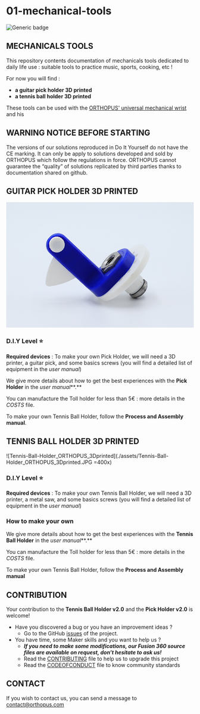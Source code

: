 # 01-mechanical-tools

![Generic badge](https://img.shields.io/badge/CE_Mark-NO-critical.svg)

## MECHANICALS TOOLS

This repository contents documentation of mechanicals tools dedicated to daily life use : suitable tools to practice music, sports, cooking, etc !

For now you will find : 

- **a guitar pick holder 3D printed**
- **a tennis ball holder 3D printed** 

These tools can be used with the [ORTHOPUS' universal mechanical wrist](https://github.com/orthopus/01-wrist) and his 



## WARNING NOTICE BEFORE STARTING

The versions of our solutions reproduced in Do It Yourself do not have the CE marking. It can only be apply to solutions developed and sold by ORTHOPUS which follow the regulations in force.
ORTHOPUS cannot guarantee the “quality” of solutions replicated by third parties thanks to documentation shared on github.



## GUITAR PICK HOLDER 3D PRINTED

![Pick-holder_ORTHOPUS_3Dprinted](https://github.com/orthopus/01-mechanicals-tools/blob/main/assets/Pick-holder_ORTHOPUS_3Dprinted.JPG)

### D.I.Y Level **⭐**

**Required devices** : To make your own Pick Holder, we will need a 3D printer, a guitar pick, and some basics screws (you will find a detailed list of equipment in the *user manual*)

We give more details about how to get the best experiences with the **Pick Holder** in the *user manual***.**

You can manufacture the Toll holder for less than 5€ : more details in the *COSTS* file.

To make your own Tennis Ball Holder, follow the **Process and Assembly manual**.



## TENNIS BALL HOLDER 3D PRINTED

![Tennis-Ball-Holder_ORTHOPUS_3Dprinted](./assets/Tennis-Ball-Holder_ORTHOPUS_3Dprinted.JPG =400x)

### D.I.Y Level **⭐**

**Required devices** : To make your own Tennis Ball Holder, we will need a 3D printer, a metal saw, and some basics screws (you will find a detailed list of equipment in the *user manual*)

### How to make your own 

We give more details about how to get the best experiences with the **Tennis Ball Holder** in the *user manual***.**

You can manufacture the Toll holder for less than 5€ : more details in the *COSTS* file.

To make your own Tennis Ball Holder, follow the **Process and Assembly manual**



## CONTRIBUTION

Your contribution to the **Tennis Ball Holder v2.0** and the **Pick Holder v2.0** is welcome!

* Have you discovered a bug or you have an improvement ideas ?
  * Go to the GitHub [issues](https://github.com/orthopus/01-mechanicals-tools/issues) of the project.
* You have time, some Maker skills and you want to help us ?
  * ***If you need to make some modifications, our Fusion 360 source files are available on request, don’t hesitate to ask us!***
  * Read the [CONTRIBUTING](CONTRIBUTING‧md) file to help us to upgrade this project
  * Read the [CODEOFCONDUCT](CODEOFCONDUCT‧md) file to know community standards



## CONTACT

If you wish to contact us, you can send a message to contact@orthopus.com
